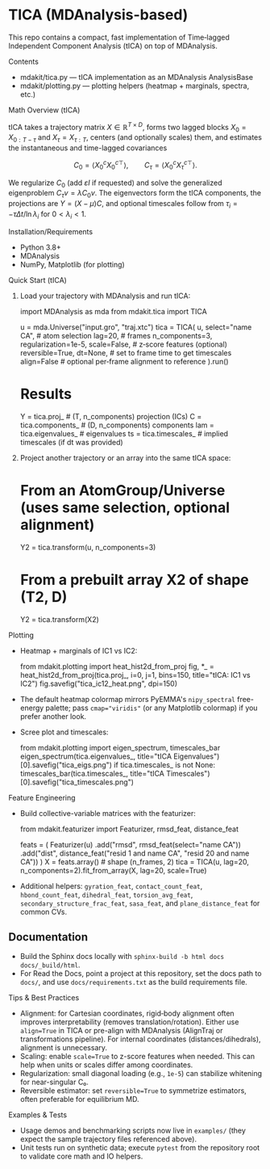 TICA (MDAnalysis-based)
=========================================

This repo contains a compact, fast implementation of Time‑lagged Independent Component Analysis (tICA) on top of MDAnalysis.

Contents
- mdakit/tica.py — tICA implementation as an MDAnalysis AnalysisBase
- mdakit/plotting.py — plotting helpers (heatmap + marginals, spectra, etc.)


Math Overview (tICA)

tICA takes a trajectory matrix $X \in \mathbb{R}^{T \times D}$, forms two lagged blocks $X_0 = X_{0:T-\tau}$ and $X_\tau = X_{\tau:T}$, centers (and optionally scales) them, and estimates the instantaneous and time-lagged covariances

$$
C_0 = \langle X_0^c X_0^{c\top} \rangle, \qquad C_\tau = \langle X_0^c X_\tau^{c\top} \rangle.
$$

We regularize $C_0$ (add $\varepsilon I$ if requested) and solve the generalized eigenproblem $C_\tau v = \lambda C_0 v$. The eigenvectors form the tICA components, the projections are $Y = (X - \mu) C$, and optional timescales follow from $\tau_i = -\tau \Delta t / \ln \lambda_i$ for $0 < \lambda_i < 1$.


Installation/Requirements
- Python 3.8+
- MDAnalysis
- NumPy, Matplotlib (for plotting)

Quick Start (tICA)
1) Load your trajectory with MDAnalysis and run tICA:

    import MDAnalysis as mda
    from mdakit.tica import TICA

    u = mda.Universe("input.gro", "traj.xtc")
    tica = TICA(
        u,
        select="name CA",   # atom selection
        lag=20,              # frames
        n_components=3,
        regularization=1e-5,
        scale=False,         # z‑score features (optional)
        reversible=True,
        dt=None,             # set to frame time to get timescales
        align=False          # optional per‑frame alignment to reference
    ).run()

    # Results
    Y = tica.proj_            # (T, n_components) projection (ICs)
    C = tica.components_      # (D, n_components) components
    lam = tica.eigenvalues_   # eigenvalues
    ts = tica.timescales_     # implied timescales (if dt was provided)

2) Project another trajectory or an array into the same tICA space:

    # From an AtomGroup/Universe (uses same selection, optional alignment)
    Y2 = tica.transform(u, n_components=3)

    # From a prebuilt array X2 of shape (T2, D)
    Y2 = tica.transform(X2)

Plotting
- Heatmap + marginals of IC1 vs IC2:

    from mdakit.plotting import heat_hist2d_from_proj
    fig, *_ = heat_hist2d_from_proj(tica.proj_, i=0, j=1, bins=150, title="tICA: IC1 vs IC2")
    fig.savefig("tica_ic12_heat.png", dpi=150)

- The default heatmap colormap mirrors PyEMMA's `nipy_spectral` free-energy palette; pass `cmap="viridis"` (or any Matplotlib colormap) if you prefer another look.

- Scree plot and timescales:

    from mdakit.plotting import eigen_spectrum, timescales_bar
    eigen_spectrum(tica.eigenvalues_, title="tICA Eigenvalues")[0].savefig("tica_eigs.png")
    if tica.timescales_ is not None:
        timescales_bar(tica.timescales_, title="tICA Timescales")[0].savefig("tica_timescales.png")


Feature Engineering
- Build collective-variable matrices with the featurizer:

    from mdakit.featurizer import Featurizer, rmsd_feat, distance_feat

    feats = (
        Featurizer(u)
        .add("rmsd", rmsd_feat(select="name CA"))
        .add("dist", distance_feat("resid 1 and name CA", "resid 20 and name CA"))
    )
    X = feats.array()  # shape (n_frames, 2)
    tica = TICA(u, lag=20, n_components=2).fit_from_array(X, lag=20, scale=True)

- Additional helpers: `gyration_feat`, `contact_count_feat`, `hbond_count_feat`,
  `dihedral_feat`, `torsion_avg_feat`, `secondary_structure_frac_feat`,
  `sasa_feat`, and `plane_distance_feat` for common CVs.


Documentation
-------------
- Build the Sphinx docs locally with `sphinx-build -b html docs docs/_build/html`.
- For Read the Docs, point a project at this repository, set the docs path to `docs/`, and use `docs/requirements.txt` as the build requirements file.


Tips & Best Practices
- Alignment: for Cartesian coordinates, rigid‑body alignment often improves interpretability (removes translation/rotation). Either use `align=True` in TICA or pre-align with MDAnalysis (AlignTraj or transformations pipeline). For internal coordinates (distances/dihedrals), alignment is unnecessary.
- Scaling: enable `scale=True` to z-score features when needed. This can help when units or scales differ among coordinates.
- Regularization: small diagonal loading (e.g., `1e-5`) can stabilize whitening for near-singular C₀.
- Reversible estimator: set `reversible=True` to symmetrize estimators, often preferable for equilibrium MD.

Examples & Tests
- Usage demos and benchmarking scripts now live in `examples/` (they expect the sample trajectory files referenced above).
- Unit tests run on synthetic data; execute `pytest` from the repository root to validate core math and IO helpers.
